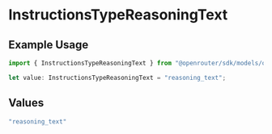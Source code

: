 # InstructionsTypeReasoningText

## Example Usage

```typescript
import { InstructionsTypeReasoningText } from "@openrouter/sdk/models/operations";

let value: InstructionsTypeReasoningText = "reasoning_text";
```

## Values

```typescript
"reasoning_text"
```
